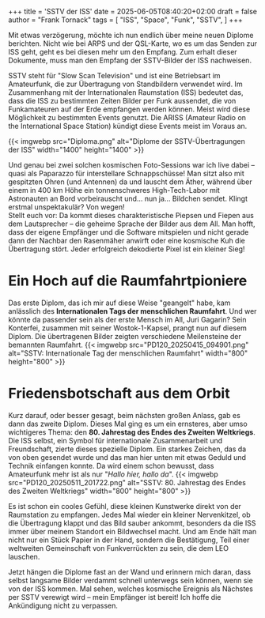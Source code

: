 +++
title = 'SSTV der ISS'
date = 2025-06-05T08:40:20+02:00
draft = false
author = "Frank Tornack"
tags = [
    "ISS",
    "Space",
    "Funk",
    "SSTV",
]
+++

Mit etwas verzögerung, möchte ich nun endlich über meine neuen Diplome berichten. Nicht wie bei ARPS und der QSL-Karte, wo es um das Senden zur ISS geht, geht es bei diesen mehr um den Empfang. Zum erhalt dieser Dokumente, muss man den Empfang der SSTV-Bilder der ISS nachweisen.

SSTV steht für "Slow Scan Television" und ist eine Betriebsart im Amateurfunk, die zur Übertragung von Standbildern verwendet wird. Im Zusammenhang mit der Internationalen Raumstation (ISS) bedeutet das, dass die ISS zu bestimmten Zeiten Bilder per Funk aussendet, die von Funkamateuren auf der Erde empfangen werden können. Meist wird diese Möglichkeit zu bestimmten Events genutzt. Die ARISS (Amateur Radio on the International Space Station) kündigt diese Events meist im Voraus an.

{{< imgwebp src="Diploma.png" alt="Diplome der SSTV-Übertragungen der ISS" width="1400" height="1400" >}}

Und genau bei zwei solchen kosmischen Foto-Sessions war ich live dabei – quasi als Paparazzo für interstellare Schnappschüsse! Man sitzt also mit gespitzten Ohren (und Antennen) da und lauscht dem Äther, während über einem in 400 km Höhe ein tonnenschweres High-Tech-Labor mit Astronauten an Bord vorbeirauscht und... nun ja... Bildchen sendet. Klingt erstmal unspektakulär? Von wegen!  
Stellt euch vor: Da kommt dieses charakteristische Piepsen und Fiepen aus dem Lautsprecher – die geheime Sprache der Bilder aus dem All. Man hofft, dass der eigene Empfänger und die Software mitspielen und nicht gerade dann der Nachbar den Rasenmäher anwirft oder eine kosmische Kuh die Übertragung stört. Jeder erfolgreich dekodierte Pixel ist ein kleiner Sieg!

# Ein Hoch auf die Raumfahrtpioniere
Das erste Diplom, das ich mir auf diese Weise "geangelt" habe, kam anlässlich des **Internationalen Tags der menschlichen Raumfahrt**. Und wer könnte da passender sein als der erste Mensch im All, Juri Gagarin? Sein Konterfei, zusammen mit seiner Wostok-1-Kapsel, prangt nun auf diesem Diplom. Die übertragenen Bilder zeigten verschiedene Meilensteine der bemannten Raumfahrt.
{{< imgwebp src="PD120_20250415_094901.png" alt="SSTV: Internationale Tag der menschlichen Raumfahrt" width="800" height="800" >}}

# Friedensbotschaft aus dem Orbit
Kurz darauf, oder besser gesagt, beim nächsten großen Anlass, gab es dann das zweite Diplom. Dieses Mal ging es um ein ernsteres, aber umso wichtigeres Thema: den **80. Jahrestag des Endes des Zweiten Weltkriegs**. Die ISS selbst, ein Symbol für internationale Zusammenarbeit und Freundschaft, zierte dieses spezielle Diplom. Ein starkes Zeichen, das da von oben gesendet wurde und das man hier unten mit etwas Geduld und Technik einfangen konnte. Da wird einem schon bewusst, dass Amateurfunk mehr ist als nur "*Hallo hier, hallo da*".
{{< imgwebp src="PD120_20250511_201722.png" alt="SSTV: 80. Jahrestag des Endes des Zweiten Weltkriegs" width="800" height="800" >}}

Es ist schon ein cooles Gefühl, diese kleinen Kunstwerke direkt von der Raumstation zu empfangen. Jedes Mal wieder ein kleiner Nervenkitzel, ob die Übertragung klappt und das Bild sauber ankommt, besonders da die ISS immer über meinem Standort ein Bildwechsel macht. Und am Ende hält man nicht nur ein Stück Papier in der Hand, sondern die Bestätigung, Teil einer weltweiten Gemeinschaft von Funkverrückten zu sein, die dem LEO lauschen.

Jetzt hängen die Diplome fast an der Wand und erinnern mich daran, dass selbst langsame Bilder verdammt schnell unterwegs sein können, wenn sie von der ISS kommen. Mal sehen, welches kosmische Ereignis als Nächstes per SSTV verewigt wird – mein Empfänger ist bereit! Ich hoffe die Ankündigung nicht zu verpassen.
